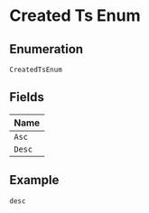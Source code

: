 
# Created Ts Enum

## Enumeration

`CreatedTsEnum`

## Fields

| Name |
|  --- |
| `Asc` |
| `Desc` |

## Example

```
desc
```

